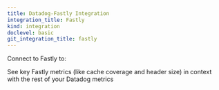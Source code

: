 ```yaml
---
title: Datadog-Fastly Integration
integration_title: Fastly
kind: integration
doclevel: basic
git_integration_title: fastly
---
```




Connect to Fastly to:

See key Fastly metrics (like cache coverage and header size) in context with the rest of your Datadog metrics

